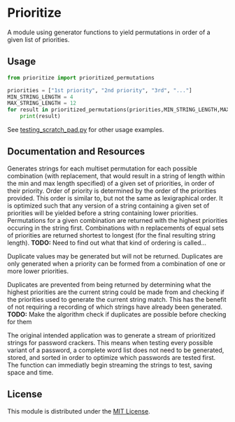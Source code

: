 # Prioritize
A module using generator functions to yield permutations in order of a given list of priorities.

## Usage
```python
from prioritize import prioritized_permutations

priorities = ["1st priority", "2nd priority", "3rd", "..."]
MIN_STRING_LENGTH = 4
MAX_STRING_LENGTH = 12
for result in prioritized_permutations(priorities,MIN_STRING_LENGTH,MAX_STRING_LENGTH):
    print(result)
```

See [testing_scratch_pad.py](/testing_scratch_pad.py) for other usage examples.

## Documentation and Resources
Generates strings for each multiset permutation for each possible
combination (with replacement, that would result in a string of length
within the min and max length specified) of a given set of priorities,
in order of their priority. Order of priority is determined by the order
of the priorities provided. This order is similar to, but not the same
as lexigraphical order. It is optimized such that any version of a
string containing a given set of priorities will be yielded before a
string containing lower priorities. Permutations for a given
combination are returned with the highest priorities occuring in the
string first. Combinations with n replacements of equal sets of priorities
are returned shortest to longest (for the final resulting string length).
**TODO:** Need to find out what that kind of ordering is called...

Duplicate values may be generated but will not be returned.
Duplicates are only generated when a priority can be formed from a
combination of one or more lower priorities.

Duplicates are prevented from being returned by determining what the
highest priorities are the current string could be made from and
checking if the priorities used to generate the current string match.
This has the benefit of not requiring a recording of which strings have
already been generated.
**TODO:** Make the algorithm check if duplicates are possible before checking for them

The original intended application was to generate a stream of prioritized strings for password crackers. This means when testing every possible variant of a password, a complete word list does not need to be generated, stored, and sorted in order to optimize which passwords are tested first.  The function can immediatly begin streaming the strings to test, saving space and time.

## License
This module is distributed under the [MIT License](/LICENSE).
